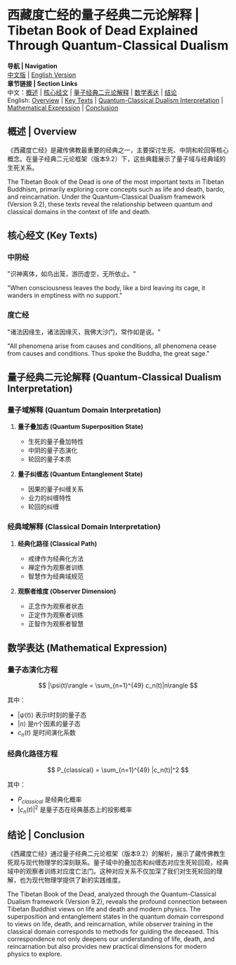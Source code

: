# 西藏度亡经的量子经典二元论解释 | Tibetan Book of Dead Explained Through Quantum-Classical Dualism

**导航 | Navigation**  
[中文版](#西藏度亡经解析) | [English Version](#tibetan-book-of-the-dead-analysis)  
**章节链接 | Section Links**  
中文：[概述](#概述-overview) | [核心经文](#核心经文-key-texts) | [量子经典二元论解释](#量子经典二元论解释-quantum-classical-dualism-interpretation) | [数学表达](#数学表达-mathematical-expression) | [结论](#结论-conclusion)  
English: [Overview](#概述-overview) | [Key Texts](#核心经文-key-texts) | [Quantum-Classical Dualism Interpretation](#量子经典二元论解释-quantum-classical-dualism-interpretation) | [Mathematical Expression](#数学表达-mathematical-expression) | [Conclusion](#结论-conclusion)

## 概述 | Overview

《西藏度亡经》是藏传佛教最重要的经典之一，主要探讨生死、中阴和轮回等核心概念。在量子经典二元论框架（版本9.2）下，这些典籍展示了量子域与经典域的生死关系。

The Tibetan Book of the Dead is one of the most important texts in Tibetan Buddhism, primarily exploring core concepts such as life and death, bardo, and reincarnation. Under the Quantum-Classical Dualism framework (Version 9.2), these texts reveal the relationship between quantum and classical domains in the context of life and death.

## 核心经文 (Key Texts)

### 中阴经
"识神离体，如鸟出笼，游历虚空，无所依止。"

"When consciousness leaves the body, like a bird leaving its cage, it wanders in emptiness with no support."

### 度亡经
"诸法因缘生，诸法因缘灭，我佛大沙门，常作如是说。"

"All phenomena arise from causes and conditions, all phenomena cease from causes and conditions. Thus spoke the Buddha, the great sage."

## 量子经典二元论解释 (Quantum-Classical Dualism Interpretation)

### 量子域解释 (Quantum Domain Interpretation)
1. **量子叠加态 (Quantum Superposition State)**
   - 生死的量子叠加特性
   - 中阴的量子态演化
   - 轮回的量子本质

2. **量子纠缠态 (Quantum Entanglement State)**
   - 因果的量子纠缠关系
   - 业力的纠缠特性
   - 轮回的纠缠

### 经典域解释 (Classical Domain Interpretation)
1. **经典化路径 (Classical Path)**
   - 戒律作为经典化方法
   - 禅定作为观察者训练
   - 智慧作为经典域规范

2. **观察者维度 (Observer Dimension)**
   - 正念作为观察者状态
   - 正定作为观察者训练
   - 正智作为观察者智慧

## 数学表达 (Mathematical Expression)

### 量子态演化方程
$$
|\psi(t)\rangle = \sum_{n=1}^{49} c_n(t)|n\rangle
$$

其中：
- $|\psi(t)\rangle$ 表示t时刻的量子态
- $|n\rangle$ 是n个因素的量子态
- $c_n(t)$ 是时间演化系数

### 经典化路径方程
$$
P_{classical} = \sum_{n=1}^{49} |c_n(t)|^2
$$

其中：
- $P_{classical}$ 是经典化概率
- $|c_n(t)|^2$ 是量子态在经典基态上的投影概率

## 结论 | Conclusion

《西藏度亡经》通过量子经典二元论框架（版本9.2）的解析，展示了藏传佛教生死观与现代物理学的深刻联系。量子域中的叠加态和纠缠态对应生死轮回观，经典域中的观察者训练对应度亡法门。这种对应关系不仅加深了我们对生死轮回的理解，也为现代物理学提供了新的实践维度。

The Tibetan Book of the Dead, analyzed through the Quantum-Classical Dualism framework (Version 9.2), reveals the profound connection between Tibetan Buddhist views on life and death and modern physics. The superposition and entanglement states in the quantum domain correspond to views on life, death, and reincarnation, while observer training in the classical domain corresponds to methods for guiding the deceased. This correspondence not only deepens our understanding of life, death, and reincarnation but also provides new practical dimensions for modern physics to explore. 